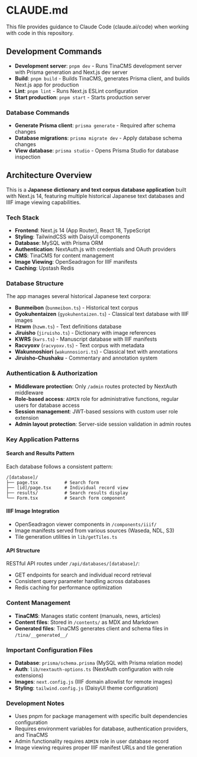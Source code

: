 # CLAUDE.md

This file provides guidance to Claude Code (claude.ai/code) when working with code in this repository.

## Development Commands

- **Development server**: `pnpm dev` - Runs TinaCMS development server with Prisma generation and Next.js dev server
- **Build**: `pnpm build` - Builds TinaCMS, generates Prisma client, and builds Next.js app for production
- **Lint**: `pnpm lint` - Runs Next.js ESLint configuration
- **Start production**: `pnpm start` - Starts production server

### Database Commands
- **Generate Prisma client**: `prisma generate` - Required after schema changes
- **Database migrations**: `prisma migrate dev` - Apply database schema changes
- **View database**: `prisma studio` - Opens Prisma Studio for database inspection

## Architecture Overview

This is a **Japanese dictionary and text corpus database application** built with Next.js 14, featuring multiple historical Japanese text databases and IIIF image viewing capabilities.

### Tech Stack
- **Frontend**: Next.js 14 (App Router), React 18, TypeScript
- **Styling**: TailwindCSS with DaisyUI components
- **Database**: MySQL with Prisma ORM
- **Authentication**: NextAuth.js with credentials and OAuth providers
- **CMS**: TinaCMS for content management
- **Image Viewing**: OpenSeadragon for IIIF manifests
- **Caching**: Upstash Redis

### Database Structure
The app manages several historical Japanese text corpora:
- **Bunmeibon** (`bunmeibon.ts`) - Historical text corpus
- **Gyokuhentaizen** (`gyokuhentaizen.ts`) - Classical text database with IIIF images
- **Hzwm** (`hzwm.ts`) - Text definitions database  
- **Jiruisho** (`jiruisho.ts`) - Dictionary with image references
- **KWRS** (`kwrs.ts`) - Manuscript database with IIIF manifests
- **Racvyoxv** (`racvyoxv.ts`) - Text corpus with metadata
- **Wakunnoshiori** (`wakunnosiori.ts`) - Classical text with annotations
- **Jiruisho-Chushaku** - Commentary and annotation system

### Authentication & Authorization
- **Middleware protection**: Only `/admin` routes protected by NextAuth middleware
- **Role-based access**: `ADMIN` role for administrative functions, regular users for database access
- **Session management**: JWT-based sessions with custom user role extension
- **Admin layout protection**: Server-side session validation in admin routes

### Key Application Patterns

#### Search and Results Pattern
Each database follows a consistent pattern:
```
/[database]/
├── page.tsx          # Search form
├── [id]/page.tsx     # Individual record view
├── results/          # Search results display
└── Form.tsx          # Search form component
```

#### IIIF Image Integration
- OpenSeadragon viewer components in `/components/iiif/`
- Image manifests served from various sources (Waseda, NDL, S3)
- Tile generation utilities in `lib/getTiles.ts`

#### API Structure
RESTful API routes under `/api/databases/[database]/`:
- GET endpoints for search and individual record retrieval
- Consistent query parameter handling across databases
- Redis caching for performance optimization

### Content Management
- **TinaCMS**: Manages static content (manuals, news, articles)
- **Content files**: Stored in `/contents/` as MDX and Markdown
- **Generated files**: TinaCMS generates client and schema files in `/tina/__generated__/`

### Important Configuration Files
- **Database**: `prisma/schema.prisma` (MySQL with Prisma relation mode)
- **Auth**: `lib/nextauth-options.ts` (NextAuth configuration with role extensions)
- **Images**: `next.config.js` (IIIF domain allowlist for remote images)
- **Styling**: `tailwind.config.js` (DaisyUI theme configuration)

### Development Notes
- Uses pnpm for package management with specific built dependencies configuration
- Requires environment variables for database, authentication providers, and TinaCMS
- Admin functionality requires `ADMIN` role in user database record
- Image viewing requires proper IIIF manifest URLs and tile generation